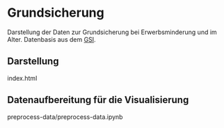 # Grundsicherung

Darstellung der Daten zur Grundsicherung bei Erwerbsminderung und im Alter. 
Datenbasis aus dem [GSI](http://gsi-berlin.info/).

## Darstellung

index.html

## Datenaufbereitung für die Visualisierung

preprocess-data/preprocess-data.ipynb
